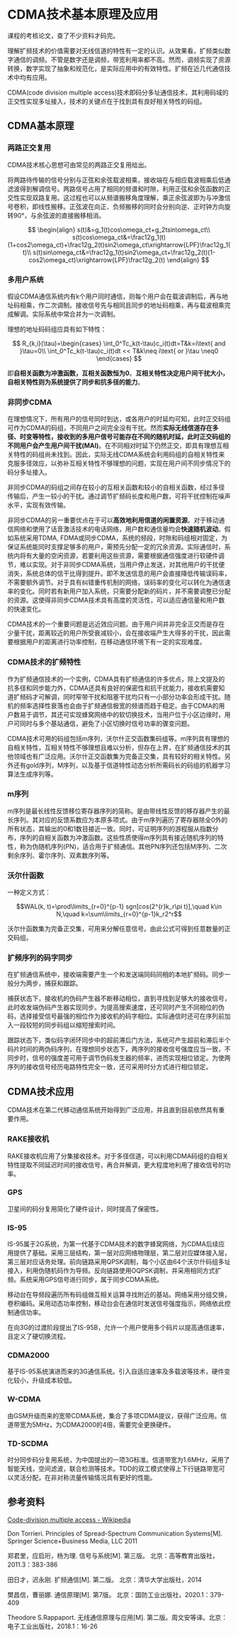 # CDMA技术基本原理及应用

课程的考核论文，查了不少资料才码完。

理解扩频技术的价值需要对无线信道的特性有一定的认识。从效果看，扩频类似数字通信的调频。不管是数字还是调频，带宽利用率都不高。然而，调频实现了资源转换，数字实现了抽象和规范化，是实际应用中的有效特性。扩频在近几代通信技术中均有应用。

​CDMA(code division multiple access)技术即码分多址通信技术，其利用码域的正交性实现多址接入，技术的关键点在于找到具有良好相关特性的码组。

## CDMA基本原理

### 两路正交复用

​CDMA技术核心思想可由常见的两路正交复用给出。

​将两路待传输的信号分别与正弦和余弦载波相乘，接收端在与相应载波相乘后低通滤波得到解调信号。两路信号占用了相同的频谱和时隙，利用正弦和余弦函数的正交性实现双路复用。这过程也可以从频谱搬移角度理解，乘正余弦波即为与冲激信号卷积，即线性搬移。正弦波在向正、负频搬移的同时会分别向逆、正时钟方向旋转90°，与余弦波的直接搬移相消。

$$
\begin{align}
s(t)&=g_1(t)cos\omega_ct+g_2tsin\omega_ct\\
s(t)cos\omega_ct&=\frac12g_1(t)(1+cos2\omega_ct)+\frac12g_2(t)sin2\omega_ct\xrightarrow{LPF}\frac12g_1(t)\\
s(t)sin\omega_ct&=\frac12g_1(t)sin2\omega_ct+\frac12g_2(t)(1-cos2\omega_ct)\xrightarrow{LPF}\frac12g_2(t)
\end{align}
$$

### 多用户系统

​假设CDMA通信系统内有k个用户同时通信，则每个用户会在载波调制后，再与地址码相乘，作二次调制。接收信号先与相同且同步的地址码相乘，再与载波相乘完成解调。实际系统中常合并为一次调制。

​理想的地址码码组应具有如下特性：

$$
R_{k,i}(\tau)=\begin{cases}
\int_0^Tc_k(t-\tau)c_i(t)dt=T&k=i\text{ and }\tau=0\\
\int_0^Tc_k(t-\tau)c_i(t)dt << T&k\neq i\text{ or }\tau \neq0
\end{cases}
$$

​即**自相关函数为冲激函数，互相关函数恒为0**。**互相关特性决定用户间干扰大小，自相关特性则为系统提供了同步和抗多径的能力**。

### 非同步CDMA

​在理想情况下，所有用户的信号同时到达，或各用户的时延均可知，此时正交码组可作为CDMA的码组，不同用户之间完全没有干扰。然而**实际无线信道存在多径、时变等特性，接收到的多用户信号可能存在不同的随机时延，此时正交码组的不同用户会产生用户间干扰(MAI)**。在不同相对时延下仍然正交，即具有理想互相关特性的码组尚未找到。因此，实际无线CDMA系统会利用码组的自相关特性来克服多径效应，以弥补互相关特性不够理想的问题，实现在用户间不同步情况下的码分多址接入。

​非同步CDMA的码组之间存在较小的互相关函数和较小的自相关函数，经过多径传输后，产生一较小的干扰。通过调节扩频码长度和用户数，可将干扰控制在噪声水平，实现有效传输。

​非同步CDMA的另一重要优点在于可以**高效地利用信道的闲置资源**。对于移动通信网络和使用了话音激活技术的电话网络，用户数和通信量均会**快速随机波动**。假如系统采用TDMA, FDMA或同步CDMA，系统的频段，时隙和码组相对固定，为保证系统能同时支撑足够多的用户，需预先分配一定的冗余资源。实际通信时，系统内将有大量的空闲资源，若要利用这些资源，需要根据通信强度进行软硬件调节，难以实现。对于非同步CDMA系统，当用户停止发送，对其他用户的干扰便消失，系统总体的信干比得到提升。即不发送信息的用户会直接降低传输误码率，不需要额外调节。对于具有纠错重传机制的网络，误码率的变化可以转化为通信速率的变化。同时若有新用户加入系统，只需要分配新的码片，并不需要调整已分配的资源。这使得非同步CDMA技术具有高度的灵活性，可以适应通信量和用户数的快速变化。

​CDMA技术的一个重要问题是远近效应问题。由于用户间并非完全正交而是存在少量干扰，距离较近的用户所受衰减较小，会在接收端产生大得多的干扰，因此需要根据用户的距离进行功率控制，在移动通信环境下有一定的实现难度。

### CDMA技术的扩频特性

​作为扩频通信技术的一个实例，CDMA具有扩频通信的许多优点，除上文提及的抗多径和同步能力外，CDMA还具有良好的保密性和抗干扰能力，接收机需要知道扩频码才可解调，同时窄带干扰和阻塞干扰均只有一小部分功率会形成干扰。随机的频率选择性衰落也会由于扩频通信极宽的频谱而趋于稳定。由于CDMA的用户数易于调节，其还可实现蜂窝网络中的软切换技术，当用户位于小区边缘时，用户可同时与多个基站通信，避免了小区切换时信号功率的骤变问题。

​CDMA技术可用的码组包括m序列，沃尔什正交函数集码组等。m序列具有理想的自相关特性，互相关特性不够理想且难以分析，但存在上界，在扩频通信技术的其他领域也有广泛应用。沃尔什正交函数集为完备正交集，具有较好的相关特性。另外还有gold序列，M序列，以及基于信道特性动态分析所需码长的码组的机器学习算法生成序列等。

### m序列

​m序列是最长线性反馈移位寄存器序列的简称。是由带线性反馈的移存器产生的最长序列。其对应的反馈系数应为本原多项式。由于m序列遍历了寄存器除全0外的所有状态，其输出的0和1数目接近一致。同时，可证明序列的游程服从指数分布，序列的自相关函数为冲激函数。这些性质使得m序列具有接近随机序列的特性，称为伪随机序列(PN)，适合用于扩频通信。其他PN序列还包括M序列、二次剩余序列、霍尔序列、双素数序列等。

### 沃尔什函数

一种定义方式：

$$WAL(k, t)=\prod\limits_{r=0}^{p-1} sgn[cos(2^{r}k_r\pi t)],\quad k\in N,\quad k=\sum\limits_{r=0}^{p-1}k_r2^r$$

沃尔什函数集为完备正交集，可用来分解任意信号。由此公式可得到任意数量的正交码组。

### 扩频序列的码字同步

​在扩频通信系统中，接收端需要产生一个和发送端同码同相的本地扩频码。同步一般分为两步，捕获和跟踪。

​捕获状态下，接收机的伪码产生器不断移动相位，直到寻找到足够大的接收信号，此时收发端伪码产生器实现同步。为提高搜索速度，还可同时产生不同相位的伪码，选择接受信号最强的相位作为接收机的码字相位。实际通信时还可在序列前加入一段较短的同步码组以缩短搜索时间。

​跟踪状态下，类似码字闭环同步中的超前滞后门方法，系统可产生超前和滞后半个码片时间的两伪码序列，在理想同步状态下，两序列的接收信号强度应当一致，不同步时，信号的强度差可用于调节伪码发生器的频率，进而实现相位锁定。为使两序列的接收信号经历电路特性完全一致，还可采用时分方式进行相位锁定。

## CDMA技术应用

​CDMA技术在第二代移动通信系统开始得到广泛应用，并且直到目前依然具有重要作用。

### RAKE接收机

​RAKE接收机应用了分集接收技术。对于多径信道，可以利用CDMA码组的自相关特性提取不同延迟时间的接收信号，再合并解调，更大程度地利用了接收信号的功率。

### GPS

​卫星间的码分复用简化了硬件设计，同时提高了保密性。

### IS-95

​IS-95属于2G系统，为第一代基于CDMA技术的数字蜂窝网络，为CDMA后续应用提供了基础。采用三层结构，第一层对应网络物理层，第二层对应媒体接入层，第三层对应话务处理。前向链路采用QPSK调制，每个小区由64个沃尔什码组多址接入，利用伪随机码作为导频。反向链路使用OQPSK调制，并采用相同方式扩频。系统采用GPS信号进行同步，属于同步CDMA系统。

​移动台在导频段遍历所有码组做互相关运算寻找附近的基站。网络采用分组交换，卷积编码。采用动态功率控制，移动台会在通信时发送信号强度指示，网络依此控制通信功率。

​在向3G的过渡阶段提出了IS-95B，允许一个用户使用多个码片以提高通信速率，且定义了硬切换流程。

### CDMA2000

​基于IS-95系统演进而来的3G通信系统。引入自适应速率及多载波等技术，硬件变化较小，升级成本较低。

### W-CDMA

​由GSM升级而来的宽带CDMA系统，集合了多项CDMA提议，获得广泛应用。信道带宽为5MHz，为CDMA2000的4倍，需要完全更换硬件。

### TD-SCDMA

​时分同步码分复用系统，为中国提出的一项3G标准。信道带宽为1.6MHz，采用了智能天线，空间滤波，联合检测等技术。TDD的双工模式使得上下行链路带宽可以灵活分配，在非对称流量传输情况具有更好的性能。

## 参考资料

[Code-division multiple access - Wikipedia](https://en.wikipedia.org/wiki/Code-division_multiple_access)

Don Torrieri. Principles of Spread-Spectrum Communication Systems[M]. Springer Science+Business Media, LLC 2011

郑君里，应启珩，杨为理. 信号与系统[M]. 第三版。 北京：高等教育出版社，2011.3：383-386

田日才，迟永刚. 扩频通信[M]. 第二版。 北京：清华大学出版社，2014

樊昌信，曹丽娜. 通信原理[M]. 第7版。 北京：国防工业出版社，2020.1：379-409

Theodore S.Rappaport. 无线通信原理与应用[M]. 第二版。周文安等译。北京：电子工业出版社，2018.1：16-26
